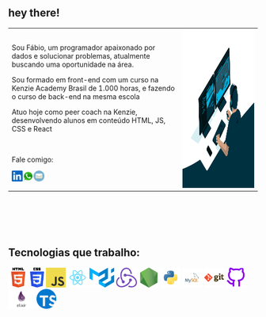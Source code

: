 ## hey there!
  <table>
    <tr>
      <td>
          <p>Sou Fábio, um programador apaixonado por dados e solucionar problemas, atualmente buscando uma oportunidade na área.</p>
          <p> Sou formado em front-end com um curso na Kenzie Academy Brasil de 1.000 horas, e fazendo o curso de back-end na mesma escola</p>
          <p>Atuo hoje como peer coach na Kenzie, desenvolvendo alunos em conteúdo HTML, JS, CSS e React</p>
  </br>
          <p>Fale comigo:</p>
          <a href="https://www.linkedin.com/in/f%C3%A1bio-casanova-baa818237/" target="_blank">
          <img align="left" alt="Fabio LinkedIN" width="22px" src="https://raw.githubusercontent.com/fabiojcp/pics/main/linkedin.svg" />
          </a>
          <a href="https://api.whatsapp.com/send?phone=+55+5511930151064&text=Ol%C3%A1!%20Vi%20seu%20portif%C3%B3lio%20na%20internet%20e%20quero%20conhecer%20seus%20servi%C3%A7os">
          <img align="left" alt="Fabio WhatsApp" width="22px" color="green" src="https://raw.githubusercontent.com/fabiojcp/pics/main/whatsapp-logo-icone.png" />
          </a>
          <a href="mailto:fabiojcp88@gmail.com">
          <img align="left" alt="Abhishek Naidu | Twitter" width="22px" src="https://raw.githubusercontent.com/fabiojcp/pics/main/Circle-icons-mail.svg.png" />
          </a>
      </td>
      <td>
    <img alt="GIF" src="https://raw.githubusercontent.com/fabiojcp/pics/main/code.gif" width="500" height="320" />
      </td>
    </tr>
  </table>
</br>
</br>

</br>
</br>

## Tecnologias que trabalho:

<code><img height="40" src="https://raw.githubusercontent.com/fabiojcp/pics/main/HTML5.png"></code>
<code><img height="40" src="https://raw.githubusercontent.com/fabiojcp/pics/main/css-3-logo-1.png"></code>
<code><img height="40" src="https://raw.githubusercontent.com/fabiojcp/pics/main/javascript.png"></code>
<code><img height="40" src="https://raw.githubusercontent.com/fabiojcp/pics/main/react.png"></code>
<code><img height="40" src="https://raw.githubusercontent.com/fabiojcp/pics/main/material-ui.png"></code>
<code><img height="40" src="https://raw.githubusercontent.com/fabiojcp/pics/main/redux.png"></code>
<code><img height="40" src="https://raw.githubusercontent.com/fabiojcp/pics/main/nodejs.png"></code>
<code><img height="40" src="https://raw.githubusercontent.com/fabiojcp/pics/main/python.png"></code>
<code><img height="40" src="https://raw.githubusercontent.com/fabiojcp/pics/main/mysql.png"></code>
<code><img height="40" src="https://raw.githubusercontent.com/fabiojcp/pics/main/git.png"></code>
<code><img height="40" src="https://raw.githubusercontent.com/fabiojcp/pics/main/symbole-github-violet.png"></code>
<code><img height="40" src="https://raw.githubusercontent.com/fabiojcp/pics/main/elixir.png"></code>
<code><img height="40" src="https://raw.githubusercontent.com/fabiojcp/pics/main/Typescript.png"></code>

